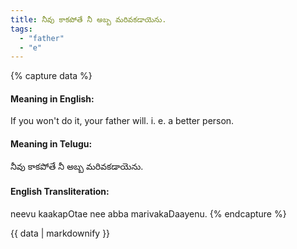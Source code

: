 ```yaml
---
title: నీవు కాకపోతే నీ అబ్బ మరివకడాయెను.
tags:
  - "father"
  - "e"
---
```


{% capture data %}
#### Meaning in English:
If you won't do it, your father will.
i. e. a better person.

#### Meaning in Telugu:
నీవు కాకపోతే నీ అబ్బ మరివకడాయెను.

#### English Transliteration:
neevu kaakapOtae nee abba marivakaDaayenu.
{% endcapture %}

<div class="notice">{{ data | markdownify }}</div>

